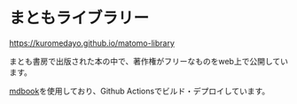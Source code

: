 # まともライブラリー
https://kuromedayo.github.io/matomo-library

まとも書房で出版された本の中で、著作権がフリーなものをweb上で公開しています。

[mdbook](https://github.com/rust-lang/mdBook)を使用しており、Github Actionsでビルド・デプロイしています。
